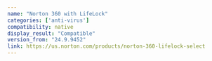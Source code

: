 ```yaml
---
name: "Norton 360 with LifeLock"
categories: ['anti-virus']
compatibility: native
display_result: "Compatible"
version_from: "24.9.9452"
link: https://us.norton.com/products/norton-360-lifelock-select
---
```

